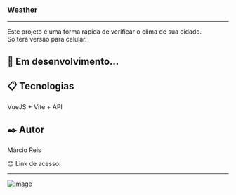 ### Weather

---

Este projeto é uma forma rápida de verificar o clima de sua cidade.<br>
Só terá versão para celular.

## 🚀 Em desenvolvimento...

## 📋 Tecnologias
VueJS + Vite + API

## ✒️ Autor
Márcio Reis

😊 Link de acesso: 

---
![image](https://user-images.githubusercontent.com/122680054/235305993-2bd56be4-e831-45d1-aa48-bd854dd2b18e.png)

